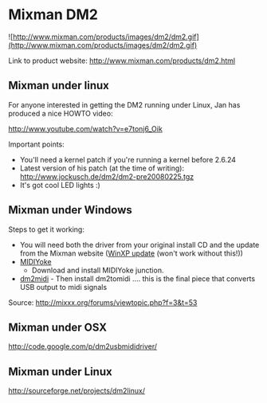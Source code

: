 # Mixman DM2

![http://www.mixman.com/products/images/dm2/dm2.gif](http://www.mixman.com/products/images/dm2/dm2.gif)

Link to product website: <http://www.mixman.com/products/dm2.html>

## Mixman under linux

For anyone interested in getting the DM2 running under Linux, Jan has
produced a nice HOWTO video:

<http://www.youtube.com/watch?v=e7tonj6_Oik>

Important points:

  - You'll need a kernel patch if you're running a kernel before 2.6.24
  - Latest version of his patch (at the time of writing):
    <http://www.jockusch.de/dm2/dm2-pre20080225.tgz>
  - It's got cool LED lights :)

## Mixman under Windows

Steps to get it working:

  - You will need both the driver from your original install CD and the
    update from the Mixman website ([WinXP
    update](http://www.mixman.com/products/dm2_updates.html) (won't work
    without this\!))
  - [MIDIYoke](http://www.midiox.com/index.htm?http://www.midiox.com/myoke.htm)
    - Download and install MIDIYoke junction.
  - [dm2midi](http://www.pdoom.ch/dm2/) - Then install dm2tomidi ....
    this is the final piece that converts USB output to midi signals

Source: <http://mixxx.org/forums/viewtopic.php?f=3&t=53>

## Mixman under OSX

<http://code.google.com/p/dm2usbmididriver/>

## Mixman under Linux

<http://sourceforge.net/projects/dm2linux/>

